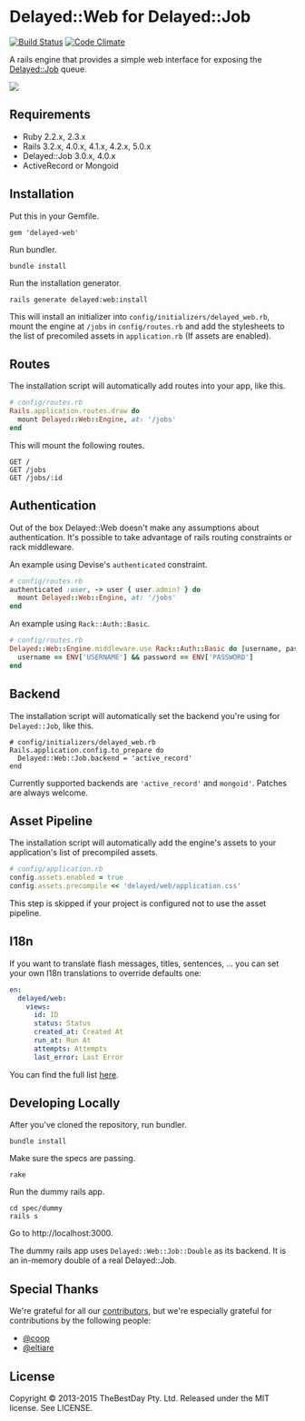 # Delayed::Web for Delayed::Job

[![Build Status](https://travis-ci.org/thebestday/delayed-web.png?branch=master)](https://travis-ci.org/thebestday/delayed-web)
[![Code Climate](https://codeclimate.com/github/thebestday/delayed-web.png)](https://codeclimate.com/github/thebestday/delayed-web)

A rails engine that provides a simple web interface for exposing the
[Delayed::Job](https://github.com/collectiveidea/delayed_job) queue.

![](http://f.cl.ly/items/1j2m2g223s3q33140S3H/Screen%20Shot%202013-06-13%20at%2011.47.57%20PM.png)

## Requirements

* Ruby 2.2.x, 2.3.x
* Rails 3.2.x, 4.0.x, 4.1.x, 4.2.x, 5.0.x
* Delayed::Job 3.0.x, 4.0.x
* ActiveRecord or Mongoid

## Installation

Put this in your Gemfile.

    gem 'delayed-web'

Run bundler.

    bundle install

Run the installation generator.

    rails generate delayed:web:install

This will install an initializer into `config/initializers/delayed_web.rb`,
mount the engine at `/jobs` in `config/routes.rb` and add the stylesheets
to the list of precomiled assets in `application.rb` (If assets are
enabled).

## Routes

The installation script will automatically add routes into your app,
like this.

```ruby
# config/routes.rb
Rails.application.routes.draw do
  mount Delayed::Web::Engine, at: '/jobs'
end
```

This will mount the following routes.

    GET /
    GET /jobs
    GET /jobs/:id

## Authentication

Out of the box Delayed::Web doesn't make any assumptions about
authentication. It's possible to take advantage of rails routing
constraints or rack middleware.

An example using Devise's `authenticated` constraint.

```ruby
# config/routes.rb
authenticated :user, -> user { user.admin? } do
  mount Delayed::Web::Engine, at: '/jobs'
end
```

An example using `Rack::Auth::Basic`.

```ruby
# config/routes.rb
Delayed::Web::Engine.middleware.use Rack::Auth::Basic do |username, password|
  username == ENV['USERNAME'] && password == ENV['PASSWORD']
end
```

## Backend

The installation script will automatically set the backend you're using for
`Delayed::Job`, like this.

```
# config/initializers/delayed_web.rb
Rails.application.config.to_prepare do
  Delayed::Web::Job.backend = 'active_record'
end
```

Currently supported backends are `'active_record'` and `mongoid'`. Patches
are always welcome.

## Asset Pipeline

The installation script will automatically add the engine's assets to your
application's list of precompiled assets.

```ruby
# config/application.rb
config.assets.enabled = true
config.assets.precompile << 'delayed/web/application.css'
```

This step is skipped if your project is configured not to use the asset
pipeline.

## I18n

If you want to translate flash messages, titles, sentences, ... you can set your own I18n translations to override defaults one:

```yml
en:
  delayed/web:
    views:
      id: ID
      status: Status
      created_at: Created At
      run_at: Run At
      attempts: Attempts
      last_error: Last Error
```

You can find the full list [here](https://github.com/gemsfix/delayed-web/blob/master/config/locales/en.yml).

## Developing Locally

After you've cloned the repository, run bundler.

    bundle install

Make sure the specs are passing.

    rake

Run the dummy rails app.

    cd spec/dummy
    rails s

Go to http://localhost:3000.

The dummy rails app uses `Delayed::Web::Job::Double` as its backend.
It is an in-memory double of a real Delayed::Job.

## Special Thanks

We're grateful for all our [contributors](https://github.com/thebestday/delayed-web/graphs/contributors),
but we're especially grateful for contributions by the following people:

* [@coop](https://github.com/coop)
* [@eltiare](https://github.com/eltiare)

## License

Copyright © 2013-2015 TheBestDay Pty. Ltd. Released under the MIT license. See LICENSE.
